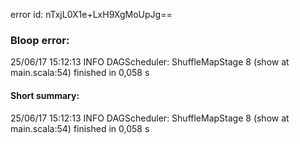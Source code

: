 error id: nTxjL0X1e+LxH9XgMoUpJg==
### Bloop error:

25/06/17 15:12:13 INFO DAGScheduler: ShuffleMapStage 8 (show at main.scala:54) finished in 0,058 s
#### Short summary: 

25/06/17 15:12:13 INFO DAGScheduler: ShuffleMapStage 8 (show at main.scala:54) finished in 0,058 s